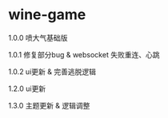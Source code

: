 # wine-game

1.0.0
喷大气基础版

1.0.1
修复部分bug & websocket 失败重连、心跳

1.0.2
ui更新 & 完善逃脱逻辑

1.2.0
ui更新

1.3.0
主题更新 & 逻辑调整
